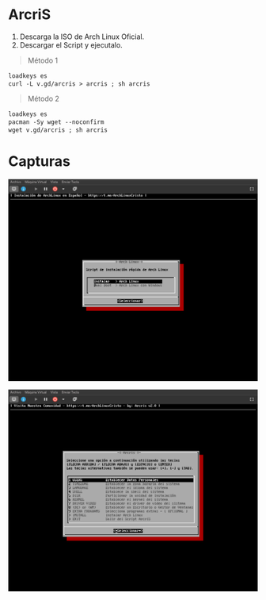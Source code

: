 # ArcriS

1. Descarga la ISO de Arch Linux Oficial.
2. Descargar el Script y ejecutalo.

> Método 1
```
loadkeys es
curl -L v.gd/arcris > arcris ; sh arcris
```

> Método 2
```
loadkeys es
pacman -Sy wget --noconfirm
wget v.gd/arcris ; sh arcris
```

# Capturas


![Captura 2](https://github.com/CodigoCristo/arcris/blob/master/capturas/DeepinScreenshot_xfdesktop_20210217115417.png)


![Captura 1](https://github.com/CodigoCristo/arcris/blob/master/capturas/DeepinScreenshot_xfdesktop_20210217115346.png)
